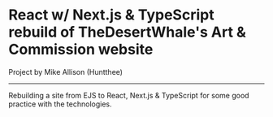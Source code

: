 # React w/ Next.js & TypeScript rebuild of TheDesertWhale's Art & Commission website
Project by Mike Allison (Huntthee)

---

Rebuilding a site from EJS to React, Next.js & TypeScript for some good practice with the technologies.